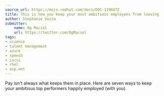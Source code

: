 ```yaml
---
source_url: https://mojo.redhat.com/docs/DOC-1196872
title: This is how you keep your most ambitious employees from leaving
author: Stephanie Vozza
submitter:
    name: Og Maciel
    url: https://twitter.com/OgMaciel
tags:
- science
- talent management
- azure
- speech
- iscsi
- rhel
- asp.net
---
```


Pay isn't always what keeps them in place. Here are seven ways to keep your ambitious top performers happily employed (with you).
